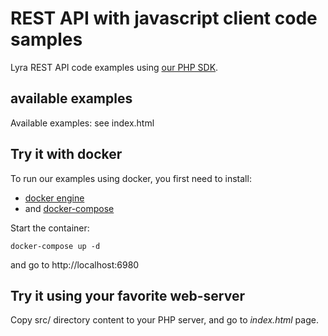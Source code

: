 # REST API with javascript client code samples

Lyra REST API code examples using [our PHP SDK](https://github.com/lyra/rest-php-sdk).

## available examples

Available examples: see index.html

## Try it with docker

To run our examples using docker, you first need to install:

* [docker engine](https://docs.docker.com/engine/installation/) 
* and [docker-compose](https://docs.docker.com/compose/install/)

Start the container:

    docker-compose up -d

and go to http://localhost:6980

## Try it using your favorite web-server

Copy src/ directory content to your PHP server, and go to *index.html* page.